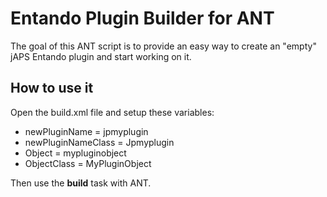 Entando Plugin Builder for ANT
==============================

The goal of this ANT script is to provide
an easy way to create an "empty" jAPS Entando plugin
and start working on it.

How to use it
-------------
Open the build.xml file and setup these variables:

- newPluginName = jpmyplugin
- newPluginNameClass = Jpmyplugin
- Object = mypluginobject
- ObjectClass = MyPluginObject

Then use the <strong>build</strong> task with ANT. 